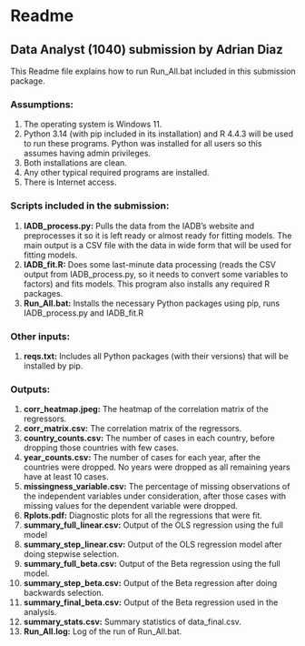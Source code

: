 # Readme

## Data Analyst (1040) submission by Adrian Diaz

This Readme file explains how to run Run\_All.bat included in this submission package.

### Assumptions:

1) The operating system is Windows 11\.  
2) Python 3.14 (with pip included in its installation) and R 4.4.3 will be used to run these programs. Python was installed for all users so this assumes having admin privileges.  
3) Both installations are clean.  
4) Any other typical required programs are installed.  
5) There is Internet access.

### Scripts included in the submission:

1) **IADB\_process.py:** Pulls the data from the IADB’s website and preprocesses it so it is left ready or almost ready for fitting models. The main output is a CSV file with the data in wide form that will be used for fitting models.  
2) **IADB\_fit.R:** Does some last-minute data processing (reads the CSV output from IADB\_process.py, so it needs to convert some variables to factors) and fits models. This program also installs any required R packages.  
3) **Run\_All.bat:** Installs the necessary Python packages using pip, runs IADB\_process.py and IADB\_fit.R

### Other inputs:

1) **reqs.txt:** Includes all Python packages (with their versions) that will be installed by pip.

### Outputs:

1) **corr\_heatmap.jpeg:** The heatmap of the correlation matrix of the regressors.  
2) **corr\_matrix.csv:** The correlation matrix of the regressors.  
3) **country\_counts.csv:** The number of cases in each country, before dropping those countries with few cases.  
4) **year\_counts.csv:** The number of cases for each year, after the countries were dropped. No years were dropped as all remaining years have at least 10 cases.  
5) **missingness\_variable.csv:** The percentage of missing observations of the independent variables under consideration, after those cases with missing values for the dependent variable were dropped.  
6) **Rplots.pdf:** Diagnostic plots for all the regressions that were fit.  
7) **summary\_full\_linear.csv:** Output of the OLS regression using the full model  
8) **summary\_step\_linear.csv:** Output of the OLS regression model after doing stepwise selection.  
9) **summary\_full\_beta.csv:** Output of the Beta regression using the full model.  
10) **summary\_step\_beta.csv:** Output of the Beta regression after doing backwards selection.  
11) **summary\_final\_beta.csv:** Output of the Beta regression used in the analysis.
12) **summary\_stats.csv:** Summary statistics of data_final.csv.
13) **Run\_All.log:** Log of the run of Run_All.bat.
